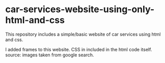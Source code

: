 # car-services-website-using-only-html-and-css
This repository includes a simple/basic website of car services using html and css.

I added frames to this website.
CSS in included in the html code itself.
source: images taken from google search.
